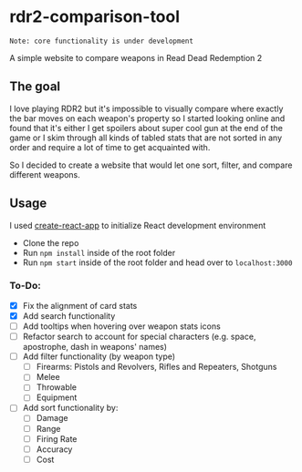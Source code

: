 # rdr2-comparison-tool 
`Note: core functionality is under development`

A simple website to compare weapons in Read Dead Redemption 2

## The goal
I love playing RDR2 but it's impossible to visually compare where exactly the bar moves on each weapon's property so I started looking online and found that it's either I get spoilers about super cool gun at the end of the game or I skim through all kinds of tabled stats that are not sorted in any order and require a lot of time to get acquainted with.

So I decided to create a website that would let one sort, filter, and compare different weapons.

## Usage
I used [create-react-app](https://github.com/facebook/create-react-app) to initialize React development environment
* Clone the repo
* Run `npm install` inside of the root folder
* Run `npm start` inside of the root folder and head over to `localhost:3000`

### To-Do:
- [x] Fix the alignment of card stats
- [x] Add search functionality
- [ ] Add tooltips when hovering over weapon stats icons
- [ ] Refactor search to account for special characters (e.g. space, apostrophe, dash in weapons' names)
- [ ] Add filter functionality (by weapon type)
  - [ ] Firearms: Pistols and Revolvers, Rifles and Repeaters, Shotguns
  - [ ] Melee
  - [ ] Throwable
  - [ ] Equipment
- [ ] Add sort functionality by:
  - [ ] Damage
  - [ ] Range
  - [ ] Firing Rate
  - [ ] Accuracy
  - [ ] Cost
